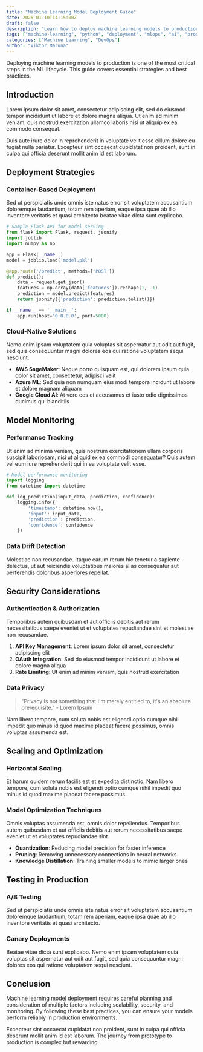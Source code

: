 ```yaml
---
title: "Machine Learning Model Deployment Guide"
date: 2025-01-10T14:15:00Z
draft: false
description: "Learn how to deploy machine learning models to production environments with best practices and real-world examples."
tags: ["machine-learning", "python", "deployment", "mlops", "ai", "production"]
categories: ["Machine Learning", "DevOps"]
author: "Viktor Maruna"
---
```


Deploying machine learning models to production is one of the most critical steps in the ML lifecycle. This guide covers essential strategies and best practices.

## Introduction

Lorem ipsum dolor sit amet, consectetur adipiscing elit, sed do eiusmod tempor incididunt ut labore et dolore magna aliqua. Ut enim ad minim veniam, quis nostrud exercitation ullamco laboris nisi ut aliquip ex ea commodo consequat.

Duis aute irure dolor in reprehenderit in voluptate velit esse cillum dolore eu fugiat nulla pariatur. Excepteur sint occaecat cupidatat non proident, sunt in culpa qui officia deserunt mollit anim id est laborum.

## Deployment Strategies

### Container-Based Deployment

Sed ut perspiciatis unde omnis iste natus error sit voluptatem accusantium doloremque laudantium, totam rem aperiam, eaque ipsa quae ab illo inventore veritatis et quasi architecto beatae vitae dicta sunt explicabo.

```python
# Sample Flask API for model serving
from flask import Flask, request, jsonify
import joblib
import numpy as np

app = Flask(__name__)
model = joblib.load('model.pkl')

@app.route('/predict', methods=['POST'])
def predict():
    data = request.get_json()
    features = np.array(data['features']).reshape(1, -1)
    prediction = model.predict(features)
    return jsonify({'prediction': prediction.tolist()})

if __name__ == '__main__':
    app.run(host='0.0.0.0', port=5000)
```

### Cloud-Native Solutions

Nemo enim ipsam voluptatem quia voluptas sit aspernatur aut odit aut fugit, sed quia consequuntur magni dolores eos qui ratione voluptatem sequi nesciunt.

- **AWS SageMaker**: Neque porro quisquam est, qui dolorem ipsum quia dolor sit amet, consectetur, adipisci velit
- **Azure ML**: Sed quia non numquam eius modi tempora incidunt ut labore et dolore magnam aliquam
- **Google Cloud AI**: At vero eos et accusamus et iusto odio dignissimos ducimus qui blanditiis

## Model Monitoring

### Performance Tracking

Ut enim ad minima veniam, quis nostrum exercitationem ullam corporis suscipit laboriosam, nisi ut aliquid ex ea commodi consequatur? Quis autem vel eum iure reprehenderit qui in ea voluptate velit esse.

```python
# Model performance monitoring
import logging
from datetime import datetime

def log_prediction(input_data, prediction, confidence):
    logging.info({
        'timestamp': datetime.now(),
        'input': input_data,
        'prediction': prediction,
        'confidence': confidence
    })
```

### Data Drift Detection

Molestiae non recusandae. Itaque earum rerum hic tenetur a sapiente delectus, ut aut reiciendis voluptatibus maiores alias consequatur aut perferendis doloribus asperiores repellat.

## Security Considerations

### Authentication & Authorization

Temporibus autem quibusdam et aut officiis debitis aut rerum necessitatibus saepe eveniet ut et voluptates repudiandae sint et molestiae non recusandae.

1. **API Key Management**: Lorem ipsum dolor sit amet, consectetur adipiscing elit
2. **OAuth Integration**: Sed do eiusmod tempor incididunt ut labore et dolore magna aliqua
3. **Rate Limiting**: Ut enim ad minim veniam, quis nostrud exercitation

### Data Privacy

> "Privacy is not something that I'm merely entitled to, it's an absolute prerequisite." - Lorem Ipsum

Nam libero tempore, cum soluta nobis est eligendi optio cumque nihil impedit quo minus id quod maxime placeat facere possimus, omnis voluptas assumenda est.

## Scaling and Optimization

### Horizontal Scaling

Et harum quidem rerum facilis est et expedita distinctio. Nam libero tempore, cum soluta nobis est eligendi optio cumque nihil impedit quo minus id quod maxime placeat facere possimus.

### Model Optimization Techniques

Omnis voluptas assumenda est, omnis dolor repellendus. Temporibus autem quibusdam et aut officiis debitis aut rerum necessitatibus saepe eveniet ut et voluptates repudiandae sint.

- **Quantization**: Reducing model precision for faster inference
- **Pruning**: Removing unnecessary connections in neural networks  
- **Knowledge Distillation**: Training smaller models to mimic larger ones

## Testing in Production

### A/B Testing

Sed ut perspiciatis unde omnis iste natus error sit voluptatem accusantium doloremque laudantium, totam rem aperiam, eaque ipsa quae ab illo inventore veritatis et quasi architecto.

### Canary Deployments

Beatae vitae dicta sunt explicabo. Nemo enim ipsam voluptatem quia voluptas sit aspernatur aut odit aut fugit, sed quia consequuntur magni dolores eos qui ratione voluptatem sequi nesciunt.

## Conclusion

Machine learning model deployment requires careful planning and consideration of multiple factors including scalability, security, and monitoring. By following these best practices, you can ensure your models perform reliably in production environments.

Excepteur sint occaecat cupidatat non proident, sunt in culpa qui officia deserunt mollit anim id est laborum. The journey from prototype to production is complex but rewarding.
